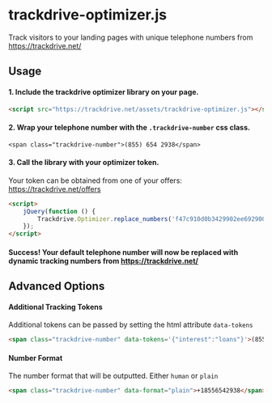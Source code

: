 # trackdrive-optimizer.js

Track visitors to your landing pages with unique telephone numbers from https://trackdrive.net/


## Usage

#### 1. Include the trackdrive optimizer library on your page.

``` html
<script src="https://trackdrive.net/assets/trackdrive-optimizer.js"></script>
```

#### 2. Wrap your telephone number with the `.trackdrive-number` css class.

```
<span class="trackdrive-number">(855) 654 2938</span>
```

#### 3. Call the library with your optimizer token.

Your token can be obtained from one of your offers: https://trackdrive.net/offers

``` html
<script>
    jQuery(function () {
        Trackdrive.Optimizer.replace_numbers('f47c910d0b3429902ee69290009e36a4');
    });
</script>
```

#### Success! Your default telephone number will now be replaced with dynamic tracking numbers from https://trackdrive.net/



## Advanced Options

#### Additional Tracking Tokens

Additional tokens can be passed by setting the html attribute `data-tokens`


``` html
<span class="trackdrive-number" data-tokens='{"interest":"loans"}'>(855) 654 2938</span>
```


#### Number Format

The number format that will be outputted. Either `human` or `plain`


``` html
<span class="trackdrive-number" data-format="plain">+18556542938</span>
```

